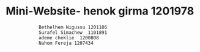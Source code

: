 # Mini-Website- henok girma 1201978
                Bethelhem Nigussu 1201186
                Surafel Simachew  1101891
                ademe cheklie  1200808
                Nahom Fereja 1207434
